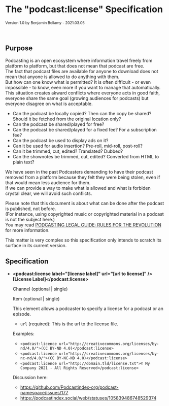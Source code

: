 # The "podcast:license" Specification

<small>Version 1.0 by Benjamin Bellamy - 2021.03.05</small>

<br>

## Purpose

Podcasting is an open ecosystem where information travel freely from platform to platform, but that does not mean that podcast are free.  
The fact that podcast files are available for anyone to download does not mean that anyone is allowed to do anything with them.  
But how can one know what is permitted? It is often difficult - or even impossible - to know, even more if you want to manage that automatically.  
This situation creates akward conflicts where everyone acts in good faith, everyone share the same goal (growing audiences for podcasts) but everyone disagree on what is acceptable.

- Can the podcast be locally copied? Then can the copy be shared? Should it be fetched from the original location only?
- Can the podcast be shared/played for free?
- Can the podcast be shared/played for a fixed fee? For a subscription fee?
- Can the podcast be used to display ads on it?
- Can it be used for audio insertion? Pre-roll, mid-roll, post-roll?
- Can it be trimmed, cut, edited? Translated? Dubbed?
- Can the shownotes be trimmed, cut, edited? Converted from HTML to plain text?

We have seen in the past Podcasters demanding to have their podcast removed from a platform because they felt they were being stolen, even if that would mean less audience for them.  
If we can provide a way to make what is allowed and what is forbiden crystal clear, we will avoid such conflicts.

Please note that this document is about what can be done after the podcast is published, not before.  
(For instance, using copyrighted music or copyrighted material in a podcast is not the subject here.)  
You may read [PODCASTING LEGAL GUIDE: RULES FOR THE REVOLUTION](https://wiki.creativecommons.org/wiki/Podcasting_Legal_Guide) for more information.

This matter is very complex so this specification only intends to scratch its surface in its current version.

## Specification

- **\<podcast:license label="[license label]" url="[url to license]" />[License Label]</podcast:license>**

    Channel (optional | single)

    Item (optional | single)

   This element allows a podcaster to specify a license for a podcast or an episode.

   - `url` (required): This is the url to the license file.

   Examples:
   - `<podcast:licence url="http://creativecommons.org/licenses/by-nd/4.0/">(CC BY-ND 4.0)</podcast:license>`
   - `<podcast:licence url="http://creativecommons.org/licenses/by-nc-nd/4.0/">(CC BY-NC-ND 4.0)</podcast:license>`
   - `<podcast:licence url="http://domain.tld/license.txt">© My Company 2021 - All Rights Reserved</podcast:license>`
 
   
   Discussion here:
   - https://github.com/Podcastindex-org/podcast-namespace/issues/177
   - https://podcastindex.social/web/statuses/105839486748529374
   

